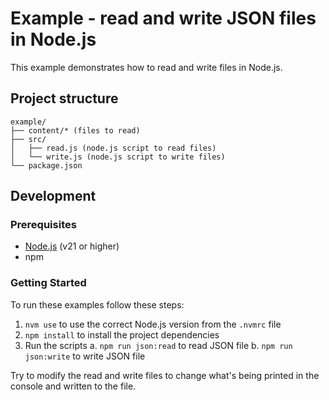 # Example - read and write JSON files in Node.js

This example demonstrates how to read and write files in Node.js.

## Project structure

```plaintext
example/
├── content/* (files to read)
├── src/
│   ├── read.js (node.js script to read files)
│   └── write.js (node.js script to write files)
└── package.json
```

## Development

### Prerequisites

- [Node.js](https://nodejs.org/en/) (v21 or higher)
- npm

### Getting Started

To run these examples follow these steps:

1. `nvm use` to use the correct Node.js version from the `.nvmrc` file
2. `npm install` to install the project dependencies
3. Run the scripts
    a. `npm run json:read` to read JSON file
    b. `npm run json:write` to write JSON file

Try to modify the read and write files to change what's being printed in the console and written to the file.

